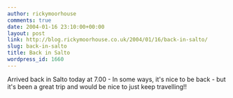 ```yaml
---
author: rickymoorhouse
comments: true
date: 2004-01-16 23:10:00+00:00
layout: post
link: http://blog.rickymoorhouse.co.uk/2004/01/16/back-in-salto/
slug: back-in-salto
title: Back in Salto
wordpress_id: 1660
---
```


Arrived back in Salto today at 7.00 - In some ways, it's nice to be back - but it's been a great trip and would be nice to just keep travelling!!
